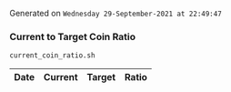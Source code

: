 Generated on `Wednesday 29-September-2021 at 22:49:47`

### Current to Target Coin Ratio
`current_coin_ratio.sh`

Date|Current|Target|Ratio
---|---|---|---
